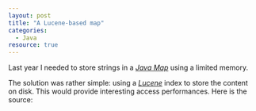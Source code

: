 ```yaml
---
layout: post 
title: "A Lucene-based map"
categories:
  - Java
resource: true
---
```

<p>
Last year I needed to store strings in a <em><a href="https://docs.oracle.com/javase/7/docs/api/java/util/Map.html">Java Map</a></em> using a limited memory.
</p>
<p>
The solution was rather simple: using a <em><a href="https://lucene.apache.org/core/">Lucene</a></em> index to store the content on disk. This would provide interesting access performances. Here is the source:
</p>
<p>
<script src="https://gist.github.com/bdulac/2ba47e38b383fb885427.js"></script>
</p>
